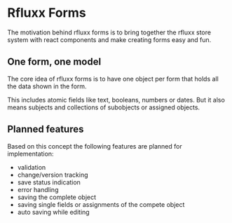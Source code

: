 # Rfluxx Forms

The motivation behind rfluxx forms is to bring together the rfluxx store system with react components and make creating forms easy and fun.

## One form, one model

The core idea of rfluxx forms is to have one object per form that holds all the data shown in the form.

This includes atomic fields like text, booleans, numbers or dates. But it also means subjects and collections of subobjects or assigned objects.

## Planned features

Based on this concept the following features are planned for implementation:

- validation
- change/version tracking
- save status indication
- error handling
- saving the complete object
- saving single fields or assignments of the compete object
- auto saving while editing 